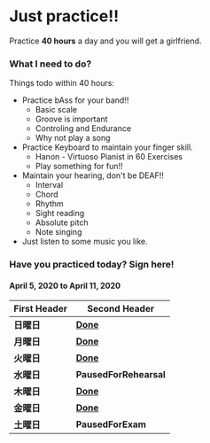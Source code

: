 # Just practice!!
Practice __40 hours__ a day and you will get a girlfriend.
### What I need to do?
Things todo within 40 hours:  
* Practice bAss for your band!!
	* Basic scale
	* Groove is important
	* Controling and Endurance 
	* Why not play a song
* Practice Keyboard to maintain your finger skill.
	* Hanon - Virtuoso Pianist in 60 Exercises
	* Play something for fun!!
* Maintain your hearing, don't be DEAF!!
	* Interval
	* Chord
	* Rhythm
	* Sight reading
	* Absolute pitch
	* Note singing
* Just listen to some music you like.
### Have you practiced today? Sign here!

#### April 5, 2020 to April 11, 2020
First Header | Second Header
------------ | -------------
__日曜日__ | __[Done](/src/record/Apr5.2020.md)__
__月曜日__ | __[Done](/src/record/Apr6.2020.md)__
__火曜日__ | __[Done](/src/record/Apr7.2020.md)__
__水曜日__ | __PausedForRehearsal__
__木曜日__ | __[Done](/src/record/Apr7.2020.md)__
__金曜日__ | __[Done](/src/record/Apr7.2020.md)__
__土曜日__ | __PausedForExam__
